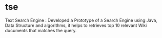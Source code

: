 # tse
Text Search Engine : Developed a Prototype of a Search Engine using Java, Data Structure and algorithms, it helps to retrieves top 10 relevant Wiki documents that matches the query.

